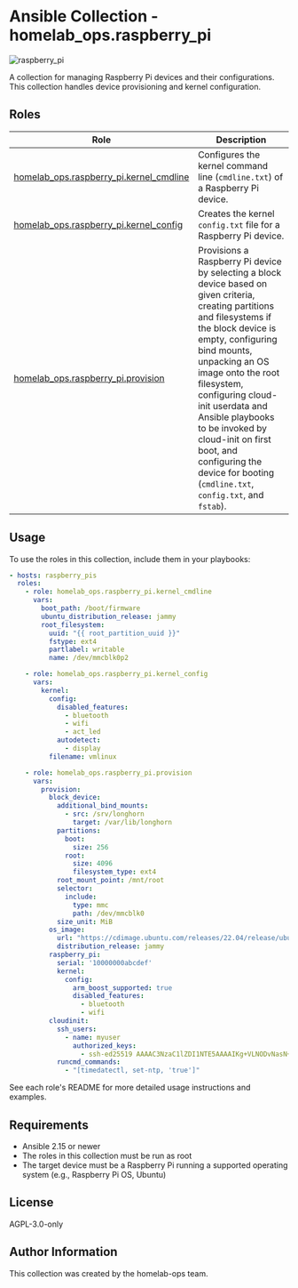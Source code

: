 # Ansible Collection - homelab_ops.raspberry_pi

![raspberry_pi](https://github.com/ppat/homelab-ops-ansible/actions/workflows/test-raspberry_pi.yaml/badge.svg)

A collection for managing Raspberry Pi devices and their configurations. This collection handles device provisioning and kernel configuration.

## Roles

| Role | Description |
| --- | --- |
| [homelab_ops.raspberry_pi.kernel_cmdline](roles/kernel_cmdline/) | Configures the kernel command line (`cmdline.txt`) of a Raspberry Pi device. |
| [homelab_ops.raspberry_pi.kernel_config](roles/kernel_config/) | Creates the kernel `config.txt` file for a Raspberry Pi device. |
| [homelab_ops.raspberry_pi.provision](roles/provision/) | Provisions a Raspberry Pi device by selecting a block device based on given criteria, creating partitions and filesystems if the block device is empty, configuring bind mounts, unpacking an OS image onto the root filesystem, configuring cloud-init userdata and Ansible playbooks to be invoked by cloud-init on first boot, and configuring the device for booting (`cmdline.txt`, `config.txt`, and `fstab`). |

## Usage

To use the roles in this collection, include them in your playbooks:

```yaml
- hosts: raspberry_pis
  roles:
    - role: homelab_ops.raspberry_pi.kernel_cmdline
      vars:
        boot_path: /boot/firmware
        ubuntu_distribution_release: jammy
        root_filesystem:
          uuid: "{{ root_partition_uuid }}"
          fstype: ext4
          partlabel: writable
          name: /dev/mmcblk0p2

    - role: homelab_ops.raspberry_pi.kernel_config
      vars:
        kernel:
          config:
            disabled_features:
              - bluetooth
              - wifi
              - act_led
            autodetect:
              - display
          filename: vmlinux

    - role: homelab_ops.raspberry_pi.provision
      vars:
        provision:
          block_device:
            additional_bind_mounts:
              - src: /srv/longhorn
                target: /var/lib/longhorn
            partitions:
              boot:
                size: 256
              root:
                size: 4096
                filesystem_type: ext4
            root_mount_point: /mnt/root
            selector:
              include:
                type: mmc
                path: /dev/mmcblk0
            size_unit: MiB
          os_image:
            url: "https://cdimage.ubuntu.com/releases/22.04/release/ubuntu-22.04-preinstalled-server-arm64+raspi.img.xz"
            distribution_release: jammy
          raspberry_pi:
            serial: '10000000abcdef'
            kernel:
              config:
                arm_boost_supported: true
                disabled_features:
                  - bluetooth
                  - wifi
          cloudinit:
            ssh_users:
              - name: myuser
                authorized_keys:
                  - ssh-ed25519 AAAAC3NzaC1lZDI1NTE5AAAAIKg+VLNODvNasN+qJYnSdRdw4X/rhZ9Wfn3BzSRVTn2W myuser@example.com
            runcmd_commands:
              - "[timedatectl, set-ntp, 'true']"
```

See each role's README for more detailed usage instructions and examples.

## Requirements

- Ansible 2.15 or newer
- The roles in this collection must be run as root
- The target device must be a Raspberry Pi running a supported operating system (e.g., Raspberry Pi OS, Ubuntu)

## License

AGPL-3.0-only

## Author Information

This collection was created by the homelab-ops team.
